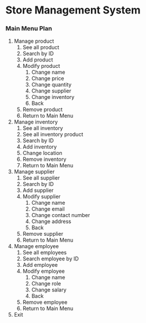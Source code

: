 
# Store Management System
### Main Menu Plan
1. Manage product
	1. See all product
	2. Search by ID
	3. Add product
	4. Modify product
		1. Change name
		2. Change price
		3. Change quantity
		4. Change supplier
		5. Change inventory
		6. Back
	5. Remove product
	6. Return to Main Menu
2. Manage inventory
	1. See all inventory
    2. See all inventory product
	3. Search by ID
	4. Add inventory
	5. Change location
	6. Remove inventory
	7. Return to Main Menu
3. Manage supplier
	1. See all supplier
	2. Search by ID
	3. Add supplier
	4. Modify supplier
		1. Change name
		2. Change email
		3. Change contact number
		4. Change address
		5. Back
	5. Remove supplier
	6. Return to Main Menu
4. Manage employee
	1. See all employees
	2. Search employee by ID
	3. Add employee
	4. Modify employee
		1. Change name
		2. Change role
		3. Change salary
		4. Back
	5. Remove employee
	6. Return to Main Menu
5. Exit

